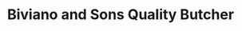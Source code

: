 ---
title: "Biviano and Sons Quality Butcher"
url: /fairfield/biviano-and-sons-quality-butcher/
shop: Metzgerei
---